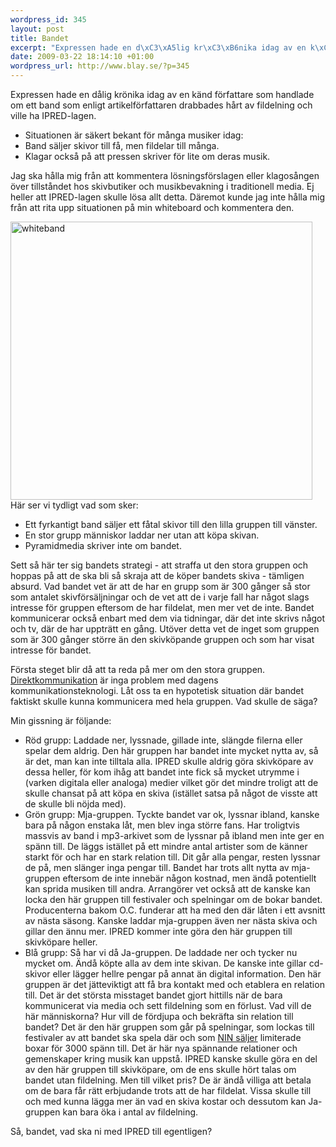 ```yaml
--- 
wordpress_id: 345
layout: post
title: Bandet
excerpt: "Expressen hade en d\xC3\xA5lig kr\xC3\xB6nika idag av en k\xC3\xA4nd f\xC3\xB6rfattare som handlade om ett band som enligt artikelf\xC3\xB6rfattaren drabbades h\xC3\xA5rt av fildelning och ville ha IPRED-lagen. Jag ska h\xC3\xA5lla mig fr\xC3\xA5n att kommentera l\xC3\xB6sningsf\xC3\xB6rslagen eller klagos\xC3\xA5ngen \xC3\xB6ver tillst\xC3\xA5ndet hos skivbutiker och musikbevakning i traditionell media. Ej heller att IPRED-lagen skulle l\xC3\xB6sa allt detta. D\xC3\xA4remot kunde jag inte h\xC3\xA5lla mig fr\xC3\xA5n att rita upp situationen p\xC3\xA5 min whiteboard och kommentera den."
date: 2009-03-22 18:14:10 +01:00
wordpress_url: http://www.blay.se/?p=345
---
```

Expressen hade en dålig krönika idag av en känd författare som handlade om ett band som enligt artikelförfattaren drabbades hårt av fildelning och ville ha IPRED-lagen.
<ul>
	<li>Situationen är säkert bekant för många musiker idag:</li>
	<li>Band säljer skivor till få, men fildelar till många.</li>
	<li>Klagar också på att pressen skriver för lite om deras musik.</li>
</ul>
Jag ska hålla mig från att kommentera lösningsförslagen eller klagosången över tillståndet hos skivbutiker och musikbevakning i traditionell media. Ej heller att IPRED-lagen skulle lösa allt detta. Däremot kunde jag inte hålla mig från att rita upp situationen på min whiteboard och kommentera den.

<img class="alignleft size-full wp-image-346" title="whiteband" src="http://www.blay.se/wp-content/uploads/2009/03/whiteband.jpg" alt="whiteband" width="483" height="445" />Här ser vi tydligt vad som sker:
<ul>
	<li>Ett fyrkantigt band säljer ett fåtal skivor till den lilla gruppen till vänster.</li>
	<li>En stor grupp människor laddar ner utan att köpa skivan.</li>
	<li>Pyramidmedia skriver inte om bandet.</li>
</ul>
Sett så här ter sig bandets strategi - att straffa ut den stora gruppen och hoppas på att de ska bli så skraja att de köper bandets skiva - tämligen absurd. Vad bandet vet är att de har en grupp som är 300 gånger så stor som antalet skivförsäljningar och de vet att de i varje fall har något slags intresse för gruppen eftersom de har fildelat, men mer vet de inte. Bandet kommunicerar också enbart med dem via tidningar, där det inte skrivs något och tv, där de har uppträtt en gång. Utöver detta vet de inget som gruppen som är 300 gånger större än den skivköpande gruppen och som har visat intresse för bandet.

Första steget blir då att ta reda på mer om den stora gruppen. <a href="http://opassande.se/index.php/2009/03/22/star-skogen-ivagen-for-alla-trad/">Direktkommunikation</a> är inga problem med dagens kommunikationsteknologi. Låt oss ta en hypotetisk situation där bandet faktiskt skulle kunna kommunicera med hela gruppen. Vad skulle de säga?

Min gissning är följande:
<ul>
	<li>Röd grupp:
Laddade ner, lyssnade, gillade inte, slängde filerna eller spelar dem aldrig. Den här gruppen har bandet inte mycket nytta av, så är det, man kan inte tilltala alla. IPRED skulle aldrig göra skivköpare av dessa heller, för kom ihåg att bandet inte fick så mycket utrymme i (varken digitala eller analoga) medier vilket gör det mindre troligt att de skulle chansat på att köpa en skiva (istället satsa på något de visste att de skulle bli nöjda med).</li>
	<li>Grön grupp:
Mja-gruppen. Tyckte bandet var ok, lyssnar ibland, kanske bara på någon enstaka låt, men blev inga större fans. Har troligtvis massvis av band i mp3-arkivet som de lyssnar på ibland men inte ger en spänn till. De läggs istället på ett mindre antal artister som de känner starkt för och har en stark relation till. Dit går alla pengar, resten lyssnar de på, men slänger inga pengar till. Bandet har trots allt nytta av mja-gruppen eftersom de inte innebär någon kostnad, men ändå potentiellt kan sprida musiken till andra. Arrangörer vet också att de kanske kan locka den här gruppen till festivaler och spelningar om de bokar bandet. Producenterna bakom O.C. funderar att ha med den där låten i ett avsnitt av nästa säsong. Kanske laddar mja-gruppen även ner nästa skiva och gillar den ännu mer. IPRED kommer inte göra den här gruppen till skivköpare heller.</li>
	<li>Blå grupp:
Så har vi då Ja-gruppen. De laddade ner och tycker nu mycket om. Ändå köpte alla av dem inte skivan. De kanske inte gillar cd-skivor eller lägger hellre pengar på annat än digital information. Den här gruppen är det jätteviktigt att få bra kontakt med och etablera en relation till. Det är det största misstaget bandet gjort hittills när de bara kommunicerat via media och sett fildelning som en förlust. Vad vill de här människorna? Hur vill de fördjupa och bekräfta sin relation till bandet? Det är den här gruppen som går på spelningar, som lockas till festivaler av att bandet ska spela där och som <a href="http://techdirt.com/articles/20090201/1408273588.shtml">NIN säljer</a> limiterade boxar för 3000 spänn till. Det är här nya spännande relationer och gemenskaper kring musik kan uppstå. IPRED kanske skulle göra en del av den här gruppen till skivköpare, om de ens skulle hört talas om bandet utan fildelning. Men till vilket pris? De är ändå villiga att betala om de bara får rätt erbjudande trots att de har fildelat. Vissa skulle till och med kunna lägga mer än vad en skiva kostar och dessutom kan Ja-gruppen kan bara öka i antal av fildelning.</li>
</ul>
Så, bandet, vad ska ni med IPRED till egentligen?
